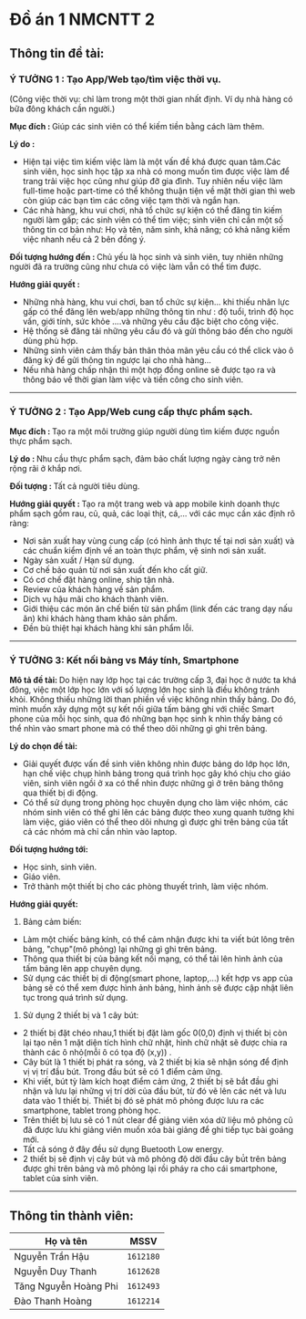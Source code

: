 # Đồ án 1 NMCNTT 2

## Thông tin đề tài:

### <B> Ý TƯỞNG 1  : Tạo App/Web tạo/tìm việc thời vụ. </B> 
(Công việc thời vụ: chỉ làm trong một thời gian nhất định. Ví dụ nhà hàng có bữa đông khách cần người.)

<B> Mục đích : </B> Giúp các sinh viên có thể kiếm tiền bằng cách làm thêm.

<B> Lý do : </B>
- Hiện tại việc tìm kiếm việc làm là một vấn đề khá được quan tâm.Các sinh viên, học sinh học tập xa nhà có mong muốn tìm được việc làm để trang trải việc học cũng như giúp đỡ gia đình. Tuy nhiên nếu việc làm full-time hoặc part-time có thể không thuận tiện về mặt thời gian thì web còn giúp các bạn tìm các công việc tạm thời và ngắn hạn. 
- Các nhà hàng, khu vui chơi, nhà tổ chức sự kiện có thể đăng tin kiếm người làm gấp; các sinh viên có thể tìm việc; sinh viên chỉ cần một số thông tin cơ bản như: Họ và tên, năm sinh, khả năng; có khả năng kiếm việc nhanh nếu cả 2 bên đồng ý.

<B> Đối tượng hướng đến : </B> Chủ yếu là học sinh và sinh viên, tuy nhiên những người đã ra trường cũng như chưa có việc làm vẫn có thể tìm được. <BR>

<B> Hướng giải quyết : </B>
- Những nhà hàng, khu vui chơi, ban tổ chức sự kiện... khi thiếu nhân lực gấp có thể đăng lên web/app những thông tin như : độ tuổi, trình độ học vấn, giới tính, sức khỏe ....và những yêu cầu đặc biệt cho công việc. 
- Hệ thống sẽ đăng tải những yêu cầu đó và gửi thông báo đến cho người dùng phù hợp. 
- Những sinh viên cảm thấy bản thân thỏa mãn yêu cầu có thể click vào ô đăng ký để gửi thông tin ngược lại cho nhà hàng...
- Nếu nhà hàng chấp nhận thì một hợp đồng online sẽ được tạo ra và thông báo về thời gian làm việc và tiền công cho sinh viên.

---

### <B> Ý TƯỞNG 2 : Tạo App/Web cung cấp thực phẩm sạch. </B>

<B> Mục đích : </B> Tạo ra một môi trường giúp người dùng tìm kiếm được nguồn thực phẩm sạch.

<B> Lý do : </B> Nhu cầu thực phẩm sạch, đảm bảo chất lượng ngày càng trở nên rộng rãi ở khắp nơi. 

<B> Đối tượng : </B> Tất cả người tiêu dùng.

<B> Hướng giải quyết : </B> Tạo ra một trang web và app mobile kinh doanh thực phẩm sạch gồm rau, củ, quả, các loại thịt, cá,...
với các mục cần xác định rõ ràng:
- Nơi sản xuất hay vùng cung cấp (có hình ảnh thực tế tại nơi sản xuất) và các chuẩn kiểm định về an toàn thực phẩm, vệ sinh nơi sản xuất.
- Ngày sản xuất / Hạn sử dụng.
- Cơ chế bảo quản từ nơi sản xuất đến kho cất giữ.
- Có cơ chế đặt hàng online, ship tận nhà. 
- Review của khách hàng về sản phẩm.
- Dịch vụ hậu mãi cho khách thành viên.
- Giới thiệu các món ăn chế biến từ sản phẩm (link đến các trang dạy nấu ăn) khi khách hàng tham khảo sản phẩm.
- Đền bù thiệt hại khách hàng khi sản phẩm lỗi.

---

### <B> Ý TƯỞNG 3: Kết nối bảng vs Máy tính, Smartphone </B>

<B> Mô tả đề tài: </B>
Do hiện nay lớp học tại các trường cấp 3, đại học ở nước ta khá đông, việc một lớp học lớn với số lượng lớn học sinh là điều không tránh khỏi. Không thiếu những lời than phiền về việc không nhìn thấy bảng. Do đó, mình muốn xây dựng một sự kết nối giữa tấm bảng ghi với chiếc Smart phone của mỗi học sinh, qua đó những bạn học sinh k nhìn thấy bảng có thể nhìn vào smart phone mà có thể theo dõi những gì ghi trên bảng.
 
<B> Lý do chọn đề tài: </B>
 - Giải quyết được vấn đề sinh viên không nhìn được bảng do lớp học lớn, hạn chế việc chụp hình bảng trong quá trình học gây khó chịu cho giáo viên, sinh viên ngồi ở xa có thể nhìn được những gì ở trên bảng thông qua thiết bị di động.
 - Có thể sử dụng trong phòng học chuyên dụng cho làm việc nhóm, các nhóm sinh viên có thể ghi lên các bảng được theo xung quanh tường khi làm việc, giáo viên có thể theo dõi nhưng gì được ghi trên bảng của tất cả các nhóm mà chỉ cần nhìn vào laptop.
 
<B> Đối tượng hướng tới: </B>
 - Học sinh, sinh viên.
 - Giáo viên.
 - Trở thành một thiết bị cho các phòng thuyết trình, làm việc nhóm.
 
<B> Hướng giải quyết: </B>
 1. Bảng cảm biến: 
  * Làm một chiếc bảng kính, có thể cảm nhận được khi ta viết bút lông trên bảng, "chụp"(mô phỏng) lại những gì ghi trên bảng.
  * Thông qua thiết bị của bảng kết nối mạng, có thể tải lên hình ảnh của tấm bảng lên app chuyên dụng.
  * Sử dụng các thiết bị di động(smart phone, laptop,...) kết hợp vs app của bảng sẽ có thể xem được hình ảnh bảng, hình ảnh sẽ được cập nhật liên tục trong quá trình sử dụng.
 1.  Sử dụng 2 thiết bị và 1 cây bút:
  * 2 thiết bị đặt chéo nhau,1 thiết bị đặt làm gốc 0(0,0) định vị thiết bị còn lại tạo nên 1 mặt diện tích hình chữ nhật, hình chữ nhật sẽ được chia ra thành các ô nhỏ(mỗi ô có tọa độ (x,y)) .
  * Cây bút là 1 thiết bị phát ra sóng, và 2 thiết bị kia sẽ nhận sóng để định vị vị trí đầu bút. Trong đầu bút sẽ có 1 điểm cảm ứng.
  * Khi viết, bút tỳ làm kích hoạt điểm cảm ứng, 2 thiết bị sẽ bắt đầu ghi nhận và lưu lại những vị trí dời của đầu bút, từ đó vẽ lên các nét và lưu data vào 1 thiết bị. Thiết bị đó sẽ phát mô phỏng được lưu ra các smartphone, tablet trong phòng học.
  * Trên thiết bị lưu sẽ có 1 nút clear để giảng viên xóa dữ liệu mô phỏng cũ đã được lưu khi giảng viên muốn xóa bài giảng để ghi tiếp tục bài goảng mới.
  * Tất cả sóng ở đây đều sử dụng Buetooth Low energy.
  * 2 thiết bị sẽ định vị cây bút và mô phỏng độ dời đầu cây bú́t trên bảng được ghi trên bảng và mô phỏng lại rồi pháy ra cho cái smartphone, tablet của sinh viên.
 
---

## Thông tin thành viên:

Họ và tên | MSSV
------------ | :-------------:
Nguyễn Trần Hậu | `1612180`
Nguyễn Duy Thanh | `1612628`
Tăng Nguyễn Hoàng Phi | `1612493`
Đào Thanh Hoàng | `1612214`
